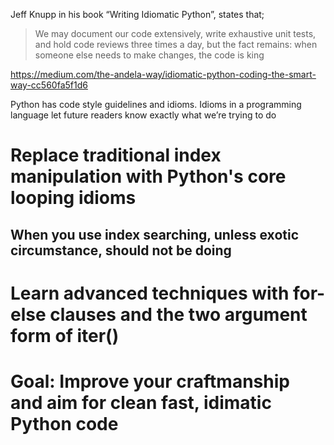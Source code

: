 Jeff Knupp in his book “Writing Idiomatic Python”, states that;

> We may document our code extensively, write exhaustive unit tests,
> and hold code reviews three times a day, but the fact remains: when 
> someone else needs to make changes, the code is king

https://medium.com/the-andela-way/idiomatic-python-coding-the-smart-way-cc560fa5f1d6

Python has code style guidelines and idioms. Idioms in a programming language let future readers know exactly what we’re trying to do




# Replace traditional index manipulation with Python's core looping idioms

## When you use index searching, unless exotic circumstance, should not be doing

# Learn advanced techniques with for-else clauses and the two argument form of iter()

# Goal: Improve your craftmanship and aim for clean fast, idimatic Python code

